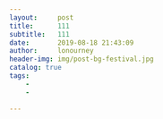 ```yaml
---
layout:     post
title:      111
subtitle:   111
date:       2019-08-18 21:43:09
author:     lonourney
header-img: img/post-bg-festival.jpg
catalog: true
tags:
    - 
    - 

---
```


